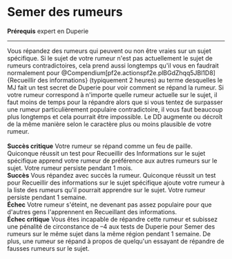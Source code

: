 # Semer des rumeurs

<p><span><strong>Prérequis</strong> expert en Duperie<br></span></p>
<hr>
<p>Vous répandez des rumeurs qui peuvent ou non être vraies sur un sujet spécifique. Si le sujet de votre rumeur n'est pas actuellement le sujet de rumeurs contradictoires, cela prend aussi longtemps qu'il vous en faudrait normalement pour @Compendium[pf2e.actionspf2e.plBGdZhqq5JBl1D8]{Recueillir des informations} (typiquement 2 heures) au terme desquelles le MJ fait un test secret de Duperie pour voir comment se répand la rumeur. Si votre rumeur correspond à n'importe quelle rumeur actuelle sur le sujet, il faut moins de temps pour la répandre alors que si vous tentez de surpasser une rumeur particulièrement populaire  contradictoire, il vous faut beaucoup plus longtemps et cela pourrait être impossible. Le DD augmente ou décroît de la même manière selon le caractère plus ou moins plausible de votre rumeur.<br><br><strong>Succès critique</strong> Votre rumeur se répand comme un feu de paille. Quiconque réussit un test pour Recueillir des Informations sur le sujet spécifique apprend votre rumeur de préférence aux autres rumeurs sur le sujet. Votre rumeur persiste pendant 1 mois.<br><strong>Succès</strong> Vous répandez avec succès la rumeur. Quiconque réussit un test pour Recueillir des informations sur le sujet spécifique ajoute votre rumeur à la liste des rumeurs qu'il pourrait apprendre sur le sujet. Votre rumeur persiste pendant 1 semaine.<br><strong>Échec</strong> Votre rumeur s'éteint, ne devenant pas assez populaire pour que d'autres gens l'apprennent en Recueillant des informations.<br><strong>Échec critique</strong> Vous êtes incapable de répandre cette rumeur et subissez une pénalité de circonstance de –4 aux tests de Duperie pour Semer des rumeurs sur le même sujet dans la même région pendant 1 semaine. De plus, une rumeur se répand à propos de quelqu'un essayant de répandre de fausses rumeurs sur le sujet.&nbsp;</p>
